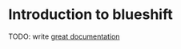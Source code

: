 # Introduction to blueshift

TODO: write [great documentation](http://jacobian.org/writing/great-documentation/what-to-write/)
